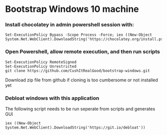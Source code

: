 # Bootstrap Windows 10 machine

### Install chocolatey in admin powershell session with:
```
Set-ExecutionPolicy Bypass -Scope Process -Force; iex ((New-Object System.Net.WebClient).DownloadString('https://chocolatey.org/install.ps1'))
```

### Open Powershell, allow remote execution, and then run scripts
```
Set-ExecutionPolicy RemoteSigned
Set-ExecutionPolicy Unrestricted
git clone https://github.com/CushItRealGood/bootstrap-windows.git
```
Download zip file from github if cloning is too cumbersome or not installed yet

### Debloat windows with this application
The following script needs to be run seperate from scripts and generates GUI
```
iex ((New-Object System.Net.WebClient).DownloadString('https://git.io/debloat'))
```
